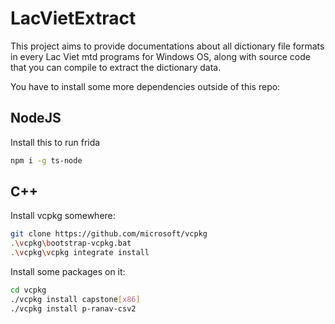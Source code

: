 # LacVietExtract
This project aims to provide documentations about all dictionary file formats in every Lac Viet mtd programs for Windows OS, along with source code that you can compile to extract the dictionary data.

You have to install some more dependencies outside of this repo:
## NodeJS
Install this to run frida
```bash
npm i -g ts-node
```

## C++
Install vcpkg somewhere:
```bash
git clone https://github.com/microsoft/vcpkg
.\vcpkg\bootstrap-vcpkg.bat
.\vcpkg\vcpkg integrate install
```
Install some packages on it:
```bash
cd vcpkg
./vcpkg install capstone[x86]
./vcpkg install p-ranav-csv2
```

